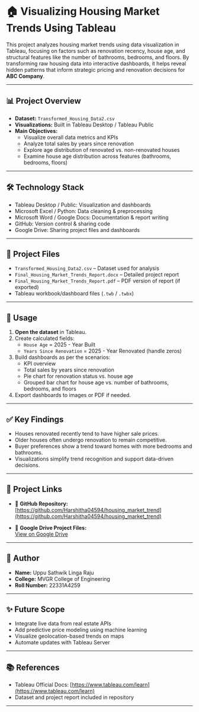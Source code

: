 # 🏠 Visualizing Housing Market Trends Using Tableau

This project analyzes housing market trends using data visualization in Tableau, focusing on factors such as renovation recency, house age, and structural features like the number of bathrooms, bedrooms, and floors. By transforming raw housing data into interactive dashboards, it helps reveal hidden patterns that inform strategic pricing and renovation decisions for **ABC Company**.

---

## 📊 **Project Overview**
- **Dataset:** `Transformed_Housing_Data2.csv`
- **Visualizations:** Built in Tableau Desktop / Tableau Public
- **Main Objectives:**
  - Visualize overall data metrics and KPIs
  - Analyze total sales by years since renovation
  - Explore age distribution of renovated vs. non-renovated houses
  - Examine house age distribution across features (bathrooms, bedrooms, floors)

---

## 🛠 **Technology Stack**
- Tableau Desktop / Public: Visualization and dashboards
- Microsoft Excel / Python: Data cleaning & preprocessing
- Microsoft Word / Google Docs: Documentation & report writing
- GitHub: Version control & sharing code
- Google Drive: Sharing project files and dashboards

---

## 📁 **Project Files**
- `Transformed_Housing_Data2.csv` – Dataset used for analysis
- `Final_Housing_Market_Trends_Report.docx` – Detailed project report
- `Final_Housing_Market_Trends_Report.pdf` – PDF version of report (if exported)
- Tableau workbook/dashboard files (`.twb` / `.twbx`)

---

## 📝 **Usage**
1. **Open the dataset** in Tableau.
2. Create calculated fields:
   - `House Age` = 2025 - Year Built
   - `Years Since Renovation` = 2025 - Year Renovated (handle zeros)
3. Build dashboards as per the scenarios:
   - KPI overview
   - Total sales by years since renovation
   - Pie chart for renovation status vs. house age
   - Grouped bar chart for house age vs. number of bathrooms, bedrooms, and floors
4. Export dashboards to images or PDF if needed.

---

## ✅ **Key Findings**
- Houses renovated recently tend to have higher sale prices.
- Older houses often undergo renovation to remain competitive.
- Buyer preferences show a trend toward homes with more bedrooms and bathrooms.
- Visualizations simplify trend recognition and support data-driven decisions.

---

## 🔗 **Project Links**
- 📌 **GitHub Repository:**  
  [https://github.com/Harshitha04594/housing_market_trend](https://github.com/Harshitha04594/housing_market_trend)

- 📌 **Google Drive Project Files:**  
  [View on Google Drive](https://drive.google.com/file/d/1Zl3WDSvUUB-n_kpgHI9IyEzfjL0ILV4t/view?usp=sharing)

---

## 📢 **Author**
- **Name:** Uppu Sathwik Linga Raju
- **College:** MVGR College of Engineering
- **Roll Number:** 22331A4259

---

## ✨ **Future Scope**
- Integrate live data from real estate APIs
- Add predictive price modeling using machine learning
- Visualize geolocation-based trends on maps
- Automate updates with Tableau Server

---

## 📚 **References**
- Tableau Official Docs: [https://www.tableau.com/learn](https://www.tableau.com/learn)
- Dataset and project report included in repository

---

